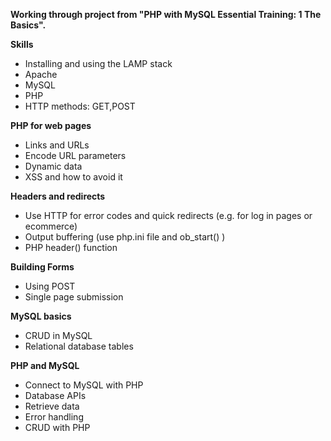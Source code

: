 **Working through project from "PHP with MySQL Essential Training: 1 The Basics".**

**Skills**  

- Installing and using the LAMP stack  
- Apache 
- MySQL 
- PHP 
- HTTP methods: GET,POST

**PHP for web pages**

- Links and URLs
- Encode URL parameters
- Dynamic data
- XSS and how to avoid it

**Headers and redirects**
- Use HTTP for error codes and quick redirects (e.g. for log in pages or ecommerce)
- Output buffering (use php.ini file and ob_start() )
- PHP header() function

**Building Forms**
- Using POST
- Single page submission

**MySQL basics**
- CRUD in MySQL
- Relational database tables

**PHP and MySQL**
- Connect to MySQL with PHP
- Database APIs
- Retrieve data
- Error handling
- CRUD with PHP